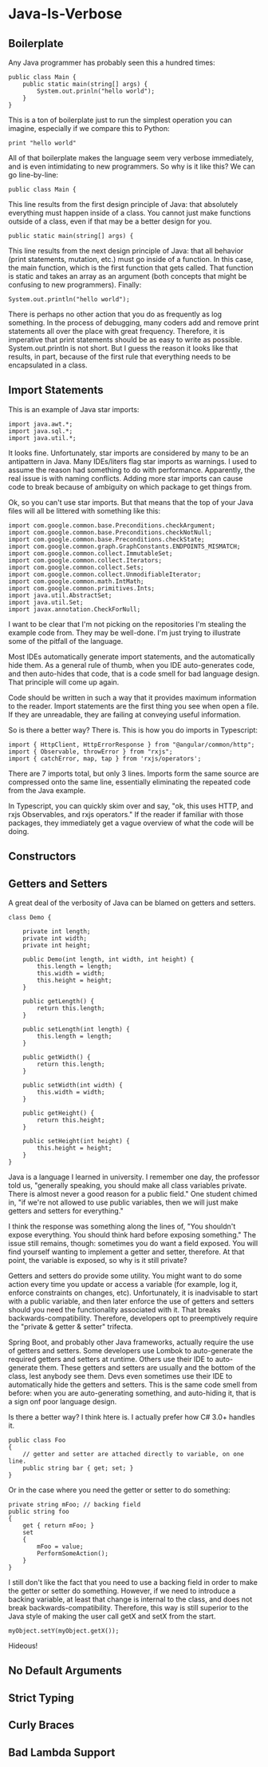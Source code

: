 # Java-Is-Verbose

## Boilerplate

Any Java programmer has probably seen this a hundred times:

```
public class Main {
    public static main(string[] args) {
        System.out.prinln("hello world");
    }
}
```

This is a ton of boilerplate just to run the simplest operation you can imagine, especially if we compare this to Python:

```
print "hello world"
```

All of that boilerplate makes the language seem very verbose immediately, and is even intimidating to new programmers. So why is it like this? We can go line-by-line:

```public class Main { ```

This line results from the first design principle of Java: that absolutely everything must happen inside of a class. You cannot just make functions outside of a class, even if that may be a better design for you. 

```public static main(string[] args) {```

This line results from the next design principle of Java: that all behavior (print statements, mutation, etc.) must go inside of a function. In this case, the main function, which is the first function that gets called. That function is static and takes an array as an argument (both concepts that might be confusing to new programmers). Finally:

```System.out.println("hello world");```

There is perhaps no other action that you do as frequently as log something. In the process of debugging, many coders add and remove print statements all over the place with great frequency. Therefore, it is imperative that print statements should be as easy to write as possible. System.out.println is not short. But I guess the reason it looks like that results, in part, because of the first rule that everything needs to be encapsulated in a class. 

## Import Statements

This is an example of Java star imports:

```
import java.awt.*;
import java.sql.*;
import java.util.*;
```

It looks fine. Unfortunately, star imports are considered by many to be an antipattern in Java. Many IDEs/liters flag star imports as warnings. I used to assume the reason had something to do with performance. Apparently, the real issue is with naming conflicts. Adding more star imports can cause code to break because of ambiguity on which package to get things from. 

Ok, so you can't use star imports. But that means that the top of your Java files will all be littered with something like this:

```
import com.google.common.base.Preconditions.checkArgument;
import com.google.common.base.Preconditions.checkNotNull;
import com.google.common.base.Preconditions.checkState;
import com.google.common.graph.GraphConstants.ENDPOINTS_MISMATCH;
import com.google.common.collect.ImmutableSet;
import com.google.common.collect.Iterators;
import com.google.common.collect.Sets;
import com.google.common.collect.UnmodifiableIterator;
import com.google.common.math.IntMath;
import com.google.common.primitives.Ints;
import java.util.AbstractSet;
import java.util.Set;
import javax.annotation.CheckForNull;
```

I want to be clear that I'm not picking on the repositories I'm stealing the example code from. They may be well-done. I'm just trying to illustrate some of the pitfall of the language. 

Most IDEs automatically generate import statements, and the automatically hide them. As a general rule of thumb, when you IDE auto-generates code, and then auto-hides that code, that is a code smell for bad language design. That principle will come up again. 

Code should be written in such a way that it provides maximum information to the reader. Import statements are the first thing you see when open a file. If they are unreadable, they are failing at conveying useful information.

So is there a better way? There is. This is how you do imports in Typescript:

```
import { HttpClient, HttpErrorResponse } from "@angular/common/http";
import { Observable, throwError } from "rxjs";
import { catchError, map, tap } from 'rxjs/operators';
```

There are 7 imports total, but only 3 lines. Imports form the same source are compressed onto the same line, essentially eliminating the repeated code from the Java example. 

In Typescript, you can quickly skim over and say, "ok, this uses HTTP, and rxjs Observables, and rxjs operators." If the reader if familiar with those packages, they immediately get a vague overview of what the code will be doing. 

## Constructors



## Getters and Setters

A great deal of the verbosity of Java can be blamed on getters and setters.

```
class Demo {

    private int length; 
    private int width; 
    private int height; 

    public Demo(int length, int width, int height) {
        this.length = length;
        this.width = width;
        this.height = height;
    }

    public getLength() {
        return this.length;
    }

    public setLength(int length) {
        this.length = length;
    }

    public getWidth() {
        return this.length;
    }

    public setWidth(int width) {
        this.width = width;
    }

    public getHeight() {
        return this.height;
    }

    public setHeight(int height) {
        this.height = height;
    }
}
```

Java is a language I learned in university. I remember one day, the professor told us, "generally speaking, you should make all class variables private. There is almost never a good reason for a public field." One student chimed in, "if we're not allowed to use public variables, then we will just make getters and setters for everything." 

I think the response was something along the lines of, "You shouldn't expose everything. You should think hard before exposing something." The issue still remains, though: sometimes you do want a field exposed. You will find yourself wanting to implement a getter and setter, therefore. At that point, the variable is exposed, so why is it still private?

Getters and setters do provide some utility. You might want to do some action every time you update or access a variable (for example, log it, enforce constraints on changes, etc). Unfortunately, it is inadvisable to start with a public variable, and then later enforce the use of getters and setters should you need the functionality associated with it. That breaks backwards-compatibility. Therefore, developers opt to preemptively require the "private & getter & setter" trifecta.

Spring Boot, and probably other Java frameworks, actually require the use of getters and setters. Some developers use Lombok to auto-generate the required getters and setters at runtime. Others use their IDE to auto-generate them. These getters and setters are usually and the bottom of the class, lest anybody see them. Devs even sometimes use their IDE to automatically hide the getters and setters. This is the same code smell from before: when you are auto-generating something, and auto-hiding it, that is a sign onf poor language design. 

Is there a better way? I think htere is. I actually prefer how C# 3.0+ handles it.

```
public class Foo
{
    // getter and setter are attached directly to variable, on one line.
    public string bar { get; set; } 
}
```

Or in the case where you need the getter or setter to do something:

```
private string mFoo; // backing field
public string foo
{
    get { return mFoo; }
    set
    {
        mFoo = value;
        PerformSomeAction();
    }
}
```

I still don't like the fact that you need to use a backing field in order to make the getter or setter do something. However, if we need to introduce a backing variable, at least that change is internal to the class, and does not break backwards-compatibility. Therefore, this way is still superior to the Java style of making the user call getX and setX from the start.

```
myObject.setY(myObject.getX());
```

Hideous!

## No Default Arguments



## Strict Typing



## Curly Braces



## Bad Lambda Support


